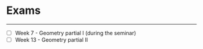 # Exams
___
- [ ] Week 7 - Geometry partial I (during the seminar)
- [ ] Week 13 - Geometry partial II